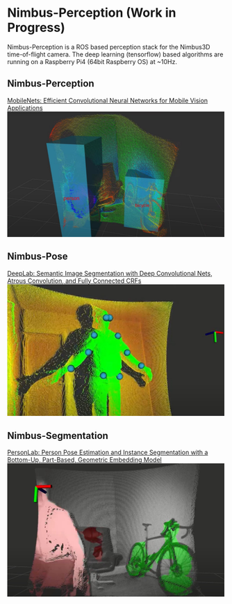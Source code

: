 # Nimbus-Perception (Work in Progress)
Nimbus-Perception is a ROS based perception stack for the Nimbus3D time-of-flight camera.
The deep learning (tensorflow) based algorithms are running on a Raspberry Pi4 (64bit Raspberry OS) at ~10Hz.

## Nimbus-Perception
[MobileNets: Efficient Convolutional Neural Networks for Mobile Vision Applications](https://arxiv.org/pdf/1704.04861.pdf)
<img src="assets/nimbus-detection.jpg" width="500" />

## Nimbus-Pose
[DeepLab: Semantic Image Segmentation with Deep Convolutional Nets, Atrous Convolution, and Fully Connected CRFs](https://arxiv.org/pdf/1606.00915.pdf)
<img src="assets/nimbus-pose.jpg" width="500" />

## Nimbus-Segmentation
[PersonLab: Person Pose Estimation and Instance Segmentation with a Bottom-Up, Part-Based, Geometric Embedding Model](https://arxiv.org/pdf/1803.08225.pdf)
<img src="assets/nimbus-semantic.jpg" width="500" />

